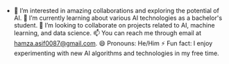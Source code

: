 -    👀 I’m interested in amazing collaborations and exploring the potential of AI.
    🌱 I’m currently learning about various AI technologies as a bachelor's student.
    💞️ I’m looking to collaborate on projects related to AI, machine learning, and data science.
    📫 You can reach me through email at hamza.asif0087@gmail.com.
    😄 Pronouns: He/Him
    ⚡ Fun fact: I enjoy experimenting with new AI algorithms and technologies in my free time.

<!---
HaMZAAsif043/HaMZAAsif043 is a ✨ special ✨ repository because its `README.md` (this file) appears on your GitHub profile.
You can click the Preview link to take a look at your changes.
--->
